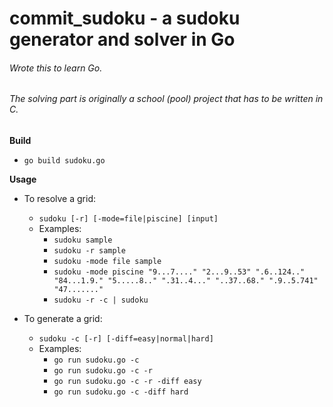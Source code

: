 # commit_sudoku - a sudoku generator and solver in Go
###### Wrote this to learn Go.
###### The solving part is originally a school (pool) project that has to be written in C.

 **Build**
* `go build sudoku.go`


 **Usage**
* To resolve a grid:
	* `sudoku [-r] [-mode=file|piscine] [input]`
	* Examples:
		* `sudoku sample`
		* `sudoku -r sample`
		* `sudoku -mode file sample`
		* `sudoku -mode piscine "9...7...." "2...9..53" ".6..124.." "84...1.9." "5.....8.." ".31..4..." "..37..68." ".9..5.741" "47......."`
		* `sudoku -r -c | sudoku`

* To generate a grid:
 	* `sudoku -c [-r] [-diff=easy|normal|hard]`
 	* Examples:
 		* `go run sudoku.go -c`
 		* `go run sudoku.go -c -r`
 		* `go run sudoku.go -c -r -diff easy`
   		* `go run sudoku.go -c -diff hard`

